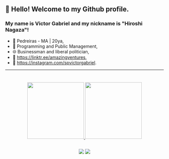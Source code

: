 ## 👋 Hello! Welcome to my Github profile.
### My name is Victor Gabriel and my nickname is "Hiroshi Nagaza"!

- 🌃 Pedreiras - MA | 20ya,
- 📖 Programming and Public Management,
- 🌐 Businessman and liberal politician,
- 💼 https://linktr.ee/amazingventures,
- 📸 https://instagram.com/spvictorgabriel.
  
---
#
<div align="center">
  <a href="https://github.com/vshiroshi">
  <img height="180em" src="https://github-readme-stats.vercel.app/api?username=vshiroshi&show_icons=true&theme=dark&include_all_commits=true&count_private=true"/>
  <img height="180em" src="https://github-readme-stats.vercel.app/api/top-langs/?username=vshiroshi&layout=compact&langs_count=7&theme=dark"/>
</div>
 
  ##
 
<div align="center">
 <a href="https://www.youtube.com/channel/UCiYRkWmxhurXGkjFJuT5l0Q" target="_blank"><img src="https://img.shields.io/badge/YouTube-FF0000?style=for-the-badge&logo=youtube&logoColor=white" target="_blank"></a>
 <a href="https://discord.gg/2YKn78zC25" target="_blank"><img src="https://img.shields.io/badge/Discord-7289DA?style=for-the-badge&logo=discord&logoColor=white" target="_blank"></a>  
</div>

  
<!---
vshiroshi/vshiroshi is a ✨ special ✨ repository because its `README.md` (this file) appears on your GitHub profile.
You can click the Preview link to take a look at your changes.
--->
